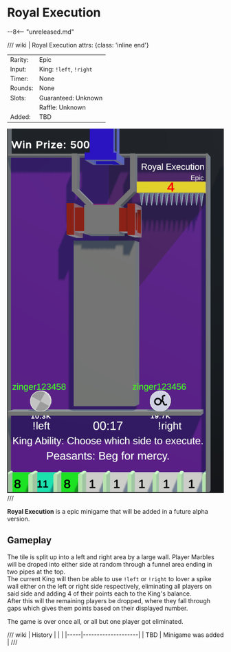 # Royal Execution

--8<-- "unreleased.md"

/// wiki | Royal Execution
    attrs: {class: 'inline end'}

|         |                         |
|---------|-------------------------|
| Rarity: | Epic                    |
| Input:  | King: `!left`, `!right` |
| Timer:  | None                    |
| Rounds: | None                    |
| Slots:  | Guaranteed: Unknown     |
|         | Raffle: Unknown         |
| Added:  | TBD                     |

![royal-execution](../../assets/images/minigames/royal-execution.png)
///

**Royal Execution** is a epic minigame that will be added in a future alpha version.

## Gameplay

The tile is split up into a left and right area by a large wall. Player Marbles will be droped into either side at random through a funnel area ending in two pipes at the top.  
The current King will then be able to use `!left` or `!right` to lover a spike wall either on the left or right side respectively, eliminating all players on said side and adding 4 of their points each to the King's balance.  
After this will the remaining players be dropped, where they fall through gaps which gives them points based on their displayed number.

The game is over once all, or all but one player got eliminated.

/// wiki | History
|     |                    |
|-----|--------------------|
| TBD | Minigame was added |
///
